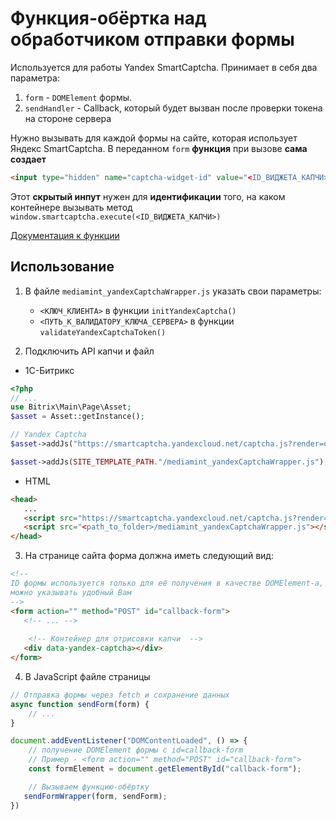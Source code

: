 # Функция-обёртка над обработчиком отправки формы

Используется для работы Yandex SmartCaptcha. Принимает в себя два параметра:
1. ```form``` - ```DOMElement``` формы.
2. ```sendHandler``` - Callback, который будет вызван после проверки токена 
   на стороне сервера

Нужно вызывать для каждой формы на сайте, которая использует Яндекс 
SmartCaptcha. В переданном ```form``` **функция** при вызове **сама создает** 
```html
<input type="hidden" name="captcha-widget-id" value="<ID_ВИДЖЕТА_КАПЧИ>">
```
Этот **скрытый инпут** нужен для **идентификации** того, на каком контейнере 
вызывать метод ```window.smartcaptcha.execute(<ID_ВИДЖЕТА_КАПЧИ>)```

[Документация к функции](https://sof7ik.github.io/yandex-captcha/out/global.html#sendFormWrapper)

## Использование
1. В файле ```mediamint_yandexCaptchaWrapper.js``` указать свои параметры:
   * ```<КЛЮЧ_КЛИЕНТА>``` в функции ```initYandexCaptcha()```
   * ```<ПУТЬ_К_ВАЛИДАТОРУ_КЛЮЧА_СЕРВЕРА>``` в функции 
     ```validateYandexCaptchaToken()```

2. Подключить API капчи и файл
* 1С-Битрикс
```php
<?php
// ...
use Bitrix\Main\Page\Asset;
$asset = Asset::getInstance();

// Yandex Captcha
$asset->addJs("https://smartcaptcha.yandexcloud.net/captcha.js?render=onload&onload=initYandexCaptcha");

$asset->addJs(SITE_TEMPLATE_PATH."/mediamint_yandexCaptchaWrapper.js");
```

* HTML
```html
<head>
   ...
   <script src="https://smartcaptcha.yandexcloud.net/captcha.js?render=onload&onload=initYandexCaptcha" defer></script>
   <script src="<path_to_folder>/mediamint_yandexCaptchaWrapper.js"></script>
</head>
```

3. На странице сайта форма должна иметь следующий вид:
```html
<!-- 
ID формы используется только для её получения в качестве DOMElement-а, 
можно указывать удобный Вам 
-->
<form action="" method="POST" id="callback-form">
   <!-- ... -->
   
    <!-- Контейнер для отрисовки капчи  -->
   <div data-yandex-captcha></div>
</form>
```

4. В JavaScript файле страницы
```javascript
// Отправка формы через fetch и сохранение данных
async function sendForm(form) {
    // ...
}

document.addEventListener("DOMContentLoaded", () => {
    // получение DOMElement формы с id=callback-form
    // Пример - <form action="" method="POST" id="callback-form">
    const formElement = document.getElementById("callback-form");

    // Вызываем функцию-обёртку
   sendFormWrapper(form, sendForm);
})
```